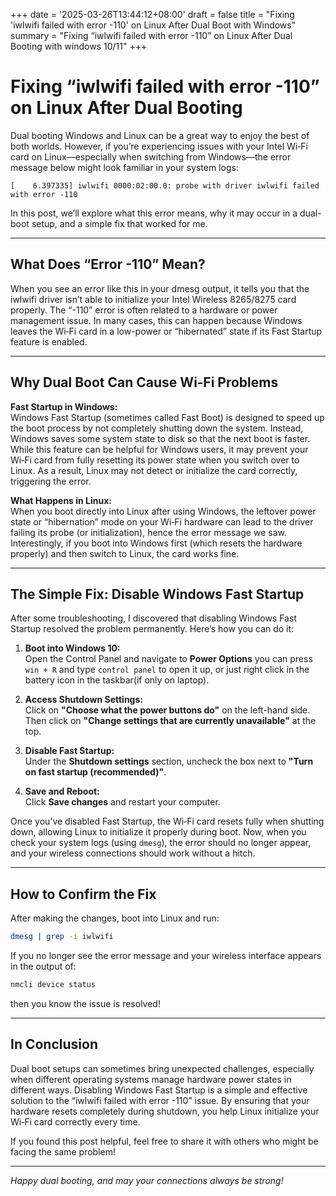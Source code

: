 +++
date = '2025-03-26T13:44:12+08:00'
draft = false
title = "Fixing 'iwlwifi failed with error -110' on Linux After Dual Boot with Windows"
summary = "Fixing “iwlwifi failed with error -110” on Linux After Dual Booting with windows 10/11"
+++

# Fixing “iwlwifi failed with error -110” on Linux After Dual Booting

Dual booting Windows and Linux can be a great way to enjoy the best of both worlds. However, if you’re experiencing issues with your Intel Wi‑Fi card on Linux—especially when switching from Windows—the error message below might look familiar in your system logs:

```
[    6.397335] iwlwifi 0000:02:00.0: probe with driver iwlwifi failed with error -110
```

In this post, we’ll explore what this error means, why it may occur in a dual-boot setup, and a simple fix that worked for me.

---

## What Does “Error -110” Mean?

When you see an error like this in your dmesg output, it tells you that the iwlwifi driver isn’t able to initialize your Intel Wireless 8265/8275 card properly. The “-110” error is often related to a hardware or power management issue. In many cases, this can happen because Windows leaves the Wi‑Fi card in a low-power or “hibernated” state if its Fast Startup feature is enabled.

---

## Why Dual Boot Can Cause Wi‑Fi Problems

**Fast Startup in Windows:**  
Windows Fast Startup (sometimes called Fast Boot) is designed to speed up the boot process by not completely shutting down the system. Instead, Windows saves some system state to disk so that the next boot is faster. While this feature can be helpful for Windows users, it may prevent your Wi‑Fi card from fully resetting its power state when you switch over to Linux. As a result, Linux may not detect or initialize the card correctly, triggering the error.

**What Happens in Linux:**  
When you boot directly into Linux after using Windows, the leftover power state or “hibernation” mode on your Wi‑Fi hardware can lead to the driver failing its probe (or initialization), hence the error message we saw. Interestingly, if you boot into Windows first (which resets the hardware properly) and then switch to Linux, the card works fine.

---

## The Simple Fix: Disable Windows Fast Startup

After some troubleshooting, I discovered that disabling Windows Fast Startup resolved the problem permanently. Here’s how you can do it:

1. **Boot into Windows 10:**  
   Open the Control Panel and navigate to **Power Options** you can press `win + R` and type `control panel` to open it up, or just right click in the battery icon in the taskbar(if only on laptop).

2. **Access Shutdown Settings:**  
   Click on **"Choose what the power buttons do"** on the left-hand side.  
   Then click on **"Change settings that are currently unavailable"** at the top.

3. **Disable Fast Startup:**  
   Under the **Shutdown settings** section, uncheck the box next to **"Turn on fast startup (recommended)"**.

4. **Save and Reboot:**  
   Click **Save changes** and restart your computer.

Once you’ve disabled Fast Startup, the Wi‑Fi card resets fully when shutting down, allowing Linux to initialize it properly during boot. Now, when you check your system logs (using `dmesg`), the error should no longer appear, and your wireless connections should work without a hitch.

---

## How to Confirm the Fix

After making the changes, boot into Linux and run:
```bash
dmesg | grep -i iwlwifi
```
If you no longer see the error message and your wireless interface appears in the output of:
```bash
nmcli device status
```
then you know the issue is resolved!

---

## In Conclusion

Dual boot setups can sometimes bring unexpected challenges, especially when different operating systems manage hardware power states in different ways. Disabling Windows Fast Startup is a simple and effective solution to the “iwlwifi failed with error -110” issue. By ensuring that your hardware resets completely during shutdown, you help Linux initialize your Wi‑Fi card correctly every time.

If you found this post helpful, feel free to share it with others who might be facing the same problem!

---

*Happy dual booting, and may your connections always be strong!*
